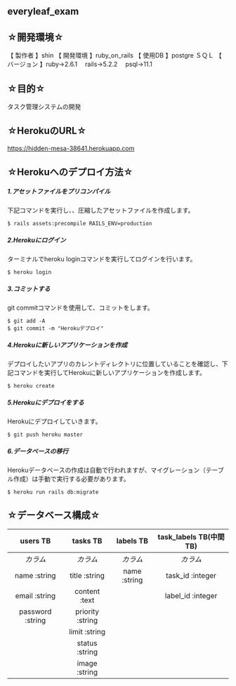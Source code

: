  everyleaf_exam
 ----

## ☆開発環境☆

【 製作者 】shin
【 開発環境 】ruby_on_rails
【 使用DB 】postgre ＳＱＬ
【 バージョン 】ruby→2.6.1 　rails→5.2.2　 psql→11.1

## ☆目的☆

タスク管理システムの開発

## ☆HerokuのURL☆

https://hidden-mesa-38641.herokuapp.com

## ☆Herokuへのデプロイ方法☆

##### 1.アセットファイルをプリコンパイル
下記コマンドを実行し、、圧縮したアセットファイルを作成します。
```
$ rails assets:precompile RAILS_ENV=production
```
##### 2.Herokuにログイン
ターミナルでheroku loginコマンドを実行してログインを行います。
```
$ heroku login
```
##### 3.コミットする
git commitコマンドを使用して、コミットをします。
```
$ git add -A
$ git commit -m "Herokuデプロイ"
```
##### 4.Herokuに新しいアプリケーションを作成
デプロイしたいアプリのカレントディレクトリに位置していることを確認し、下記コマンドを実行してHerokuに新しいアプリケーションを作成します。
```
$ heroku create
```
##### 5.Herokuにデプロイをする
Herokuにデプロイしていきます。
```
$ git push heroku master
```
##### 6.データベースの移行
Herokuデータベースの作成は自動で行われますが、マイグレーション（テーブル作成）は手動で実行する必要があります。
```
$ heroku run rails db:migrate
```
## ☆データベース構成☆

| users TB    | tasks TB    |labels TB     |task_labels TB(中間TB)|
|:-----------:|:------------:|:------------:|:------------:|
| *カラム*|*カラム*       |*カラム*  |*カラム*              |
|name :string|title :string|   name :string    |task_id :integer             |
|email :string    |content :text |          | label_id :integer             |
|password :string|priority :string |            |              |
|       |limit :string |    |              |
|     |status :string |       |              |
| |image :string |
